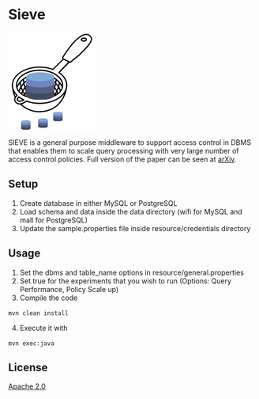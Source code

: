 # Sieve 

![Sieve Logo](images/logo.png)

SIEVE is a general purpose middleware to support access control in DBMS that enables them to scale query processing with very large number of access control policies. Full version of the paper can be seen at [arXiv](https://arxiv.org/abs/2004.07498). 


## Setup

1. Create database in either MySQL or PostgreSQL
2. Load schema and data inside the data directory (wifi for MySQL and mall for PostgreSQL)
3. Update the sample.properties file inside resource/credentials directory

## Usage

1. Set the dbms and table_name options in resource/general.properties
2. Set true for the experiments that you wish to run (Options: Query Performance, Policy Scale up)
3. Compile the code
```
mvn clean install

```
4. Execute it with
```
mvn exec:java 
```

## License
[Apache 2.0](https://choosealicense.com/licenses/apache-2.0/)


